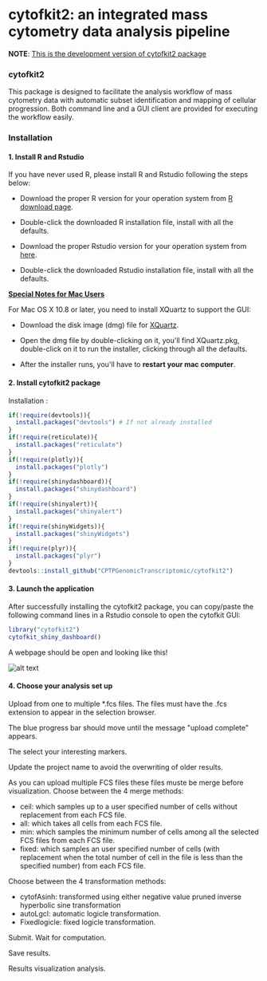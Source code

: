 cytofkit2: an integrated mass cytometry data analysis pipeline
============

**NOTE**: <u>This is the development version of cytofkit2 package</u>

### cytofkit2

This package is designed to facilitate the analysis workflow of mass cytometry data with automatic subset identification and mapping of cellular progression. Both command line and a GUI client are provided for executing the workflow easily.

### Installation

#### 1. Install R and Rstudio

If you have never used R, please install R and Rstudio following the steps below:

- Download the proper R version for your operation system from [R download page](http://cran.stat.nus.edu.sg).

- Double-click the downloaded R installation file, install with all the defaults.

- Download the proper Rstudio version for your operation system from [here](https://www.rstudio.com/products/rstudio/download/).

- Double-click the downloaded Rstudio installation file, install with all the defaults.


<u>**Special Notes for Mac Users**</u>

For Mac OS X 10.8 or later, you need to install XQuartz to support the GUI:

* Download the disk image (dmg) file for [XQuartz](http://xquartz.macosforge.org).

* Open the dmg file by double-clicking on it, you'll find XQuartz.pkg, double-click on it to run the installer, clicking through all the defaults.

* After the installer runs, you'll have to **restart your mac computer**.


#### 2. Install cytofkit2 package

Installation :

``` r
if(!require(devtools)){
  install.packages("devtools") # If not already installed
}
if(!require(reticulate)){
  install.packages("reticulate")
}
if(!require(plotly)){
  install.packages("plotly")
}
if(!require(shinydashboard)){
  install.packages("shinydashboard")
}
if(!require(shinyalert)){
  install.packages("shinyalert")
}
if(!require(shinyWidgets)){
  install.packages("shinyWidgets")
}
if(!require(plyr)){
  install.packages("plyr")
}
devtools::install_github("CPTPGenomicTranscriptomic/cytofkit2")
```


#### 3. Launch the application

After successfully installing the cytofkit2 package, you can copy/paste the following command lines in a Rstudio console to open the cytofkit GUI:

``` r
library("cytofkit2")
cytofkit_shiny_dashboard()
```
A webpage should be open and looking like this!

![alt text](https://github.com/CPTPGenomicTranscriptomic/cytofkit2/blob/master/cytofkit2_interface.png)


#### 4. Choose your analysis set up

Upload from one to multiple \*.fcs files. The files must have the .fcs extension to appear in the selection browser.

The blue progress bar should move until the message \"upload complete\" appears.

The select your interesting markers.

Update the project name to avoid the overwriting of older results.

As you can upload multiple FCS files these files muste be merge before visualization. Choose between the 4 merge methods:
 * ceil: which samples up to a user specified number of cells without replacement from each FCS file.
 * all: which takes all cells from each FCS file.
 * min: which samples the minimum number of cells among all the selected FCS files from each FCS file.
 * fixed: which samples an user specified number of cells (with replacement when the total number of cell in the file is less than the specified number) from each FCS file.

Choose between the 4 transformation methods:
* cytofAsinh: transformed using either negative value pruned inverse hyperbolic sine transformation
* autoLgcl: automatic logicle transformation.
* Fixedlogicle: fixed logicle transformation.

Submit. Wait for computation.

Save results.

Results visualization analysis.

